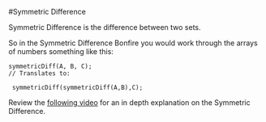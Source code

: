 #Symmetric Difference

Symmetric Difference is the difference between two sets.

So in the Symmetric Difference Bonfire you would work through the arrays of numbers something like this:

```
symmetricDiff(A, B, C);
// Translates to:

 symmetricDiff(symmetricDiff(A,B),C);
 ```

 Review the [following video](https://www.youtube.com/watch?v=PxffSUQRkG4) for an in depth explanation on the Symmetric Difference.
